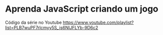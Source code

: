 # Aprenda JavaScript criando um jogo

Código da série no Youtube https://www.youtube.com/playlist?list=PLB7wuPF7rlcmyy5S_js6NIJFLYb-9D6c2